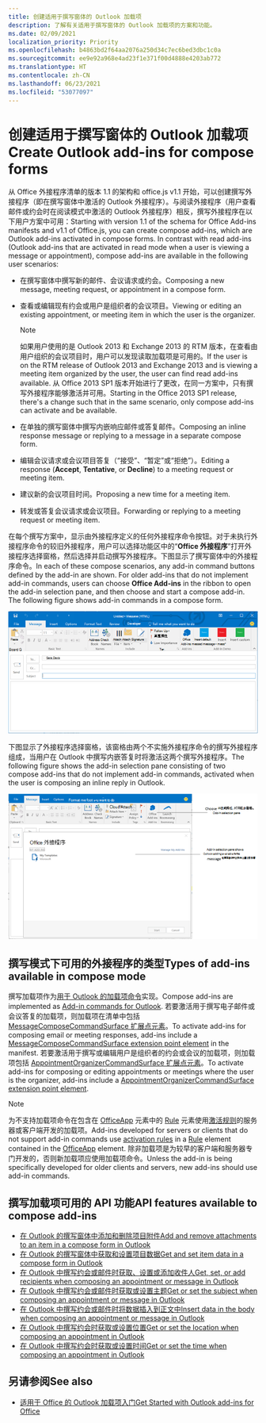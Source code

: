 ```yaml
---
title: 创建适用于撰写窗体的 Outlook 加载项
description: 了解有关适用于撰写窗体的 Outlook 加载项的方案和功能。
ms.date: 02/09/2021
localization_priority: Priority
ms.openlocfilehash: b4863bd2f64aa2076a250d34c7ec6bed3dbc1c0a
ms.sourcegitcommit: ee9e92a968e4ad23f1e371f00d4888e4203ab772
ms.translationtype: HT
ms.contentlocale: zh-CN
ms.lasthandoff: 06/23/2021
ms.locfileid: "53077097"
---
```

# <a name="create-outlook-add-ins-for-compose-forms"></a><span data-ttu-id="68c48-103">创建适用于撰写窗体的 Outlook 加载项</span><span class="sxs-lookup"><span data-stu-id="68c48-103">Create Outlook add-ins for compose forms</span></span>

<span data-ttu-id="68c48-p101">从 Office 外接程序清单的版本 1.1 的架构和 office.js v1.1 开始，可以创建撰写外接程序（即在撰写窗体中激活的 Outlook 外接程序）。与阅读外接程序（用户查看邮件或约会时在阅读模式中激活的 Outlook 外接程序）相反，撰写外接程序在以下用户方案中可用：</span><span class="sxs-lookup"><span data-stu-id="68c48-p101">Starting with version 1.1 of the schema for Office Add-ins manifests and v1.1 of Office.js, you can create compose add-ins, which are Outlook add-ins activated in compose forms. In contrast with read add-ins (Outlook add-ins that are activated in read mode when a user is viewing a message or appointment), compose add-ins are available in the following user scenarios:</span></span>

- <span data-ttu-id="68c48-106">在撰写窗体中撰写新的邮件、会议请求或约会。</span><span class="sxs-lookup"><span data-stu-id="68c48-106">Composing a new message, meeting request, or appointment in a compose form.</span></span>

- <span data-ttu-id="68c48-107">查看或编辑现有约会或用户是组织者的会议项目。</span><span class="sxs-lookup"><span data-stu-id="68c48-107">Viewing or editing an existing appointment, or meeting item in which the user is the organizer.</span></span>
    
   > [!NOTE]
   > <span data-ttu-id="68c48-108">如果用户使用的是 Outlook 2013 和 Exchange 2013 的 RTM 版本，在查看由用户组织的会议项目时，用户可以发现读取加载项是可用的。</span><span class="sxs-lookup"><span data-stu-id="68c48-108">If the user is on the RTM release of Outlook 2013 and Exchange 2013 and is viewing a meeting item organized by the user, the user can find read add-ins available.</span></span> <span data-ttu-id="68c48-109">从 Office 2013 SP1 版本开始进行了更改，在同一方案中，只有撰写外接程序能够激活并可用。</span><span class="sxs-lookup"><span data-stu-id="68c48-109">Starting in the Office 2013 SP1 release, there's a change such that in the same scenario, only compose add-ins can activate and be available.</span></span>

- <span data-ttu-id="68c48-110">在单独的撰写窗体中撰写内嵌响应邮件或答复邮件。</span><span class="sxs-lookup"><span data-stu-id="68c48-110">Composing an inline response message or replying to a message in a separate compose form.</span></span>

- <span data-ttu-id="68c48-111">编辑会议请求或会议项目答复（“接受”、“暂定”或“拒绝”）。</span><span class="sxs-lookup"><span data-stu-id="68c48-111">Editing a response (**Accept**, **Tentative**, or **Decline**) to a meeting request or meeting item.</span></span>

- <span data-ttu-id="68c48-112">建议新的会议项目时间。</span><span class="sxs-lookup"><span data-stu-id="68c48-112">Proposing a new time for a meeting item.</span></span>

- <span data-ttu-id="68c48-113">转发或答复会议请求或会议项目。</span><span class="sxs-lookup"><span data-stu-id="68c48-113">Forwarding or replying to a meeting request or meeting item.</span></span>

<span data-ttu-id="68c48-p103">在每个撰写方案中，显示由外接程序定义的任何外接程序命令按钮。对于未执行外接程序命令的较旧外接程序，用户可以选择功能区中的“**Office 外接程序**”打开外接程序选择窗格，然后选择并启动撰写外接程序。下图显示了撰写窗体中的外接程序命令。</span><span class="sxs-lookup"><span data-stu-id="68c48-p103">In each of these compose scenarios, any add-in command buttons defined by the add-in are shown. For older add-ins that do not implement add-in commands, users can choose **Office Add-ins** in the ribbon to open the add-in selection pane, and then choose and start a compose add-in. The following figure shows add-in commands in a compose form.</span></span>

![显示 Outlook 撰写窗体，其中包含外接程序命令。](../images/compose-form-commands.png)

<span data-ttu-id="68c48-118">下图显示了外接程序选择窗格，该窗格由两个不实施外接程序命令的撰写外接程序组成，当用户在 Outlook 中撰写内嵌答复时将激活这两个撰写外接程序。</span><span class="sxs-lookup"><span data-stu-id="68c48-118">The following figure shows the add-in selection pane consisting of two compose add-ins that do not implement add-in commands, activated when the user is composing an inline reply in Outlook.</span></span>

![为撰写项目激活的模板邮件应用。](../images/templates-app-selection.png)

## <a name="types-of-add-ins-available-in-compose-mode"></a><span data-ttu-id="68c48-120">撰写模式下可用的外接程序的类型</span><span class="sxs-lookup"><span data-stu-id="68c48-120">Types of add-ins available in compose mode</span></span>

<span data-ttu-id="68c48-121">撰写加载项作为[用于 Outlook 的加载项命令](add-in-commands-for-outlook.md)实现。</span><span class="sxs-lookup"><span data-stu-id="68c48-121">Compose add-ins are implemented as [Add-in commands for Outlook](add-in-commands-for-outlook.md).</span></span> <span data-ttu-id="68c48-122">若要激活用于撰写电子邮件或会议答复的加载项，则加载项在清单中包括 [MessageComposeCommandSurface 扩展点元素](../reference/manifest/extensionpoint.md#messagecomposecommandsurface)。</span><span class="sxs-lookup"><span data-stu-id="68c48-122">To activate add-ins for composing email or meeting responses, add-ins include a [MessageComposeCommandSurface extension point element](../reference/manifest/extensionpoint.md#messagecomposecommandsurface) in the manifest.</span></span> <span data-ttu-id="68c48-123">若要激活用于撰写或编辑用户是组织者的约会或会议的加载项，则加载项包括 [AppointmentOrganizerCommandSurface 扩展点元素](../reference/manifest/extensionpoint.md#appointmentorganizercommandsurface)。</span><span class="sxs-lookup"><span data-stu-id="68c48-123">To activate add-ins for composing or editing appointments or meetings where the user is the organizer, add-ins include a [AppointmentOrganizerCommandSurface extension point element](../reference/manifest/extensionpoint.md#appointmentorganizercommandsurface).</span></span>

> [!NOTE]
> <span data-ttu-id="68c48-124">为不支持加载项命令在包含在 [OfficeApp](../reference/manifest/officeapp.md) 元素中的 [Rule](../reference/manifest/rule.md) 元素使用[激活规则](activation-rules.md)的服务器或客户端开发的加载项。</span><span class="sxs-lookup"><span data-stu-id="68c48-124">Add-ins developed for servers or clients that do not support add-in commands use [activation rules](activation-rules.md) in a [Rule](../reference/manifest/rule.md) element contained in the [OfficeApp](../reference/manifest/officeapp.md) element.</span></span> <span data-ttu-id="68c48-125">除非加载项是为较早的客户端和服务器专门开发的，否则新加载项应使用加载项命令。</span><span class="sxs-lookup"><span data-stu-id="68c48-125">Unless the add-in is being specifically developed for older clients and servers, new add-ins should use add-in commands.</span></span>

## <a name="api-features-available-to-compose-add-ins"></a><span data-ttu-id="68c48-126">撰写加载项可用的 API 功能</span><span class="sxs-lookup"><span data-stu-id="68c48-126">API features available to compose add-ins</span></span>

- [<span data-ttu-id="68c48-127">在 Outlook 的撰写窗体中添加和删除项目附件</span><span class="sxs-lookup"><span data-stu-id="68c48-127">Add and remove attachments to an item in a compose form in Outlook</span></span>](add-and-remove-attachments-to-an-item-in-a-compose-form.md)
- [<span data-ttu-id="68c48-128">在 Outlook 的撰写窗体中获取和设置项目数据</span><span class="sxs-lookup"><span data-stu-id="68c48-128">Get and set item data in a compose form in Outlook</span></span>](get-and-set-item-data-in-a-compose-form.md)
- [<span data-ttu-id="68c48-129">在 Outlook 中撰写约会或邮件时获取、设置或添加收件人</span><span class="sxs-lookup"><span data-stu-id="68c48-129">Get, set, or add recipients when composing an appointment or message in Outlook</span></span>](get-set-or-add-recipients.md)
- [<span data-ttu-id="68c48-130">在 Outlook 中撰写约会或邮件时获取或设置主题</span><span class="sxs-lookup"><span data-stu-id="68c48-130">Get or set the subject when composing an appointment or message in Outlook</span></span>](get-or-set-the-subject.md)
- [<span data-ttu-id="68c48-131">在 Outlook 中撰写约会或邮件时将数据插入到正文中</span><span class="sxs-lookup"><span data-stu-id="68c48-131">Insert data in the body when composing an appointment or message in Outlook</span></span>](insert-data-in-the-body.md)
- [<span data-ttu-id="68c48-132">在 Outlook 中撰写约会时获取或设置位置</span><span class="sxs-lookup"><span data-stu-id="68c48-132">Get or set the location when composing an appointment in Outlook</span></span>](get-or-set-the-location-of-an-appointment.md)
- [<span data-ttu-id="68c48-133">在 Outlook 中撰写约会时获取或设置时间</span><span class="sxs-lookup"><span data-stu-id="68c48-133">Get or set the time when composing an appointment in Outlook</span></span>](get-or-set-the-time-of-an-appointment.md)

## <a name="see-also"></a><span data-ttu-id="68c48-134">另请参阅</span><span class="sxs-lookup"><span data-stu-id="68c48-134">See also</span></span>

- [<span data-ttu-id="68c48-135">适用于 Office 的 Outlook 加载项入门</span><span class="sxs-lookup"><span data-stu-id="68c48-135">Get Started with Outlook add-ins for Office</span></span>](../quickstarts/outlook-quickstart.md)
